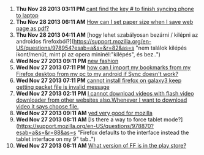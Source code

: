 1. **Thu Nov 28 2013 03:11 PM** [cant find the key #  to finish syncing phone to laptop](https://support.mozilla.org/en-US/questions/978995?esab=a&s=&r=80&as=s "Help. Help")
1. **Thu Nov 28 2013 06:11 AM** [How can I set paper size when I save web page as pdf?](https://support.mozilla.org/en-US/questions/978964?esab=a&s=&r=81&as=s "Can the Print out size be A4?")
1. **Thu Nov 28 2013 04:11 AM** [hogy lehet szabályosan bezárni / kilépni az androidos firefoxból?](https://support.mozilla.org/en-US/questions/978954?esab=a&s=&r=82&as=s "nem találok kilépés ikont/menüt, mint pl az opera mininél:"kilépés", és bez..")
1. **Wed Nov 27 2013 09:11 PM** [new fashion](https://support.mozilla.org/en-US/questions/978939?esab=a&s=&r=83&as=s "artes")
1. **Wed Nov 27 2013 07:11 PM** [how can I import my bookmarks from my Firefox desktop from my pc to my android if Sync doesn't work?](https://support.mozilla.org/en-US/questions/978919?esab=a&s=&r=84&as=s "I'd like to import my desktop bookmarks from my pc, but sync isn't working...")
1. **Wed Nov 27 2013 07:11 PM** [cannot install firefox on galaxy3 keep getting packet file is invalid message](https://support.mozilla.org/en-US/questions/978932?esab=a&s=&r=85&as=s "Is there any work around")
1. **Wed Nov 27 2013 02:11 PM** [I cannot download videos with flash video downloader from other websites also.Whenever I want to download video it says choose file.](https://support.mozilla.org/en-US/questions/978911?esab=a&s=&r=86&as=s "I cannot download videos with flash video downloader from other websites al..")
1. **Wed Nov 27 2013 09:11 AM** [yed very good for mozilla](https://support.mozilla.org/en-US/questions/978878?esab=a&s=&r=87&as=s "good and support for team mozilla..")
1. **Wed Nov 27 2013 08:11 AM** [Is there a way to force tablet mode?](https://support.mozilla.org/en-US/questions/978870?esab=a&s=&r=88&as=s "Firefox defaults to the interface instead the tablet interface on my 9" tab..")
1. **Wed Nov 27 2013 06:11 AM** [What version of FF is in the play store?](https://support.mozilla.org/en-US/questions/978857?esab=a&s=&r=89&as=s "Hi,")

